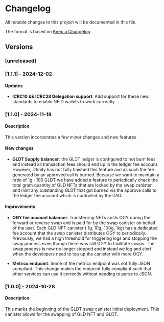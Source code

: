 # Changelog

All notable changes to this project will be documented in this file.

The format is based on [Keep a Changelog](https://keepachangelog.com/en/1.0.0/).

## Versions

### [unreleased]

### [1.1.1] - 2024-12-02

#### Updates

- **ICRC10 && ICRC28 Delegation support**: Add support for these new standards to enable NFID wallets to work correctly.

### [1.1.0] - 2024-11-18

#### Description
This version incorporates a few minor changes and new features.

#### New changes

- **GLDT Supply balancer**: the GLDT ledger is configured to not burn fees and instead all transaction fees should end up in the ledger fee account. However, Dfinity has not fully finished this feature and as such the fee generated by an approved call is burned. Because we want to maintain a ratio of 1g : 100 GLDT we have added a feature to periodically check the total gram quantity of GLD NFTs that are locked by the swap canister and mint any outstanding GLDT that got burned via the approve calls to the ledger fee account which is controlled by the DAO.

#### Improvements 

- **OGY fee account balancer**: Transferring NFTs costs OGY during the forward or reverse swap and is paid for by the swap canister on behalf of the user. Each GLD NFT canister ( 1g, 10g, 100g, 1kg) has a dedicated fee account that the swap canister distributes OGY to periodically. Previously, we had a high threshold for triggering logs and stopping the swap process even though there was still OGY to facilitate swaps. The swap process is now no longer stopped and instead we log and alert when the developers need to top up the canister with more OGY.

- **Metrics endpoint**: Some of the metrics endpoint was not fully JSON compliant. This change makes the endpoint fully compliant such that other services can use it correctly without needing to parse to JSON.

### [1.0.0] - 2024-10-28

#### Description
This marks the beginning of the GLDT swap canister initial deployment. This canister allows for the swapping of GLD NFT and GLDT.